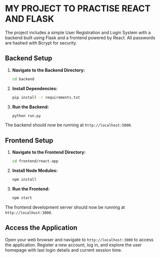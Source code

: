 # MY PROJECT TO PRACTISE REACT AND FLASK

The project includes a simple User Registration and Login System with a backend built using Flask and a frontend powered by React. All passwords are hashed with Bcrypt for security.

## Backend Setup

1. **Navigate to the Backend Directory:**
   ```bash
   cd backend

2. **Install Dependencies:**
   ```bash
   pip install -r requirements.txt
   ```

3. **Run the Backend:**
   ```bash
   python run.py
   ```

The backend should now be running at `http://localhost:5000`.

## Frontend Setup

1. **Navigate to the Frontend Directory:**
   ```bash
   cd frontend/react-app
   ```

2. **Install Node Modules:**
   ```bash
   npm install
   ```

3. **Run the Frontend:**
   ```bash
   npm start
   ```

The frontend development server should now be running at `http://localhost:3000`.

## Access the Application

Open your web browser and navigate to `http://localhost:3000` to access the application. Register a new account, log in, and explore the user homepage with last login details and current session time.
```

